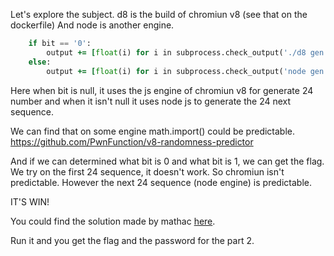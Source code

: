 Let's explore the subject.
d8 is the build of chromiun v8 (see that on the dockerfile)
And node is another engine.
```for bit in secretbits:
    if bit == '0':
        output += [float(i) for i in subprocess.check_output('./d8 gen.js', shell=True).decode().split()]
    else:
        output += [float(i) for i in subprocess.check_output('node gen.js', shell=True).decode().split()]

```
Here when bit is null, it uses the js engine of chromiun v8 for generate 24 number and when it isn't null it uses node js to generate the 24 next sequence.

We can find that on some engine math.import() could be predictable.
https://github.com/PwnFunction/v8-randomness-predictor

And if we can determined what bit is 0 and what bit is 1, we can get the flag.
We try on the first 24 sequence, it doesn't work.
So chromiun isn't predictable.
However the next 24 sequence (node engine) is predictable.

IT'S WIN!

You could find the solution made by mathac [here](./solved.py).



Run it and you get the flag and the password for the part 2.
